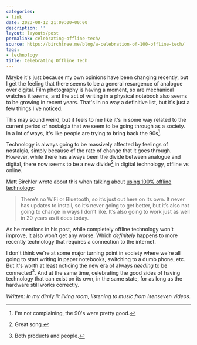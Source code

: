 ```yaml
---
categories:
- link
date: 2023-08-12 21:09:00+00:00
description: ''
layout: layouts/post
permalink: celebrating-offline-tech/
source: https://birchtree.me/blog/a-celebration-of-100-offline-tech/
tags:
- technology
title: Celebrating Offline Tech
---
```


Maybe it's just because my own opinions have been changing recently, but
I get the feeling that there seems to be a general resurgence of analogue over
digital. Film photography is having a moment, so are mechanical watches it
seems, and the act of writing in a physical notebook also seems to be growing
in recent years. That's in no way a definitive list, but it's just a few things
I've noticed.

This may sound weird, but it feels to me like it's in some way related to the
current period of nostalgia that we seem to be going through as a society. In
a lot of ways, it's like people are trying to bring back the 90s[^1].

Technology is always going to be massively affected by feelings of nostalgia,
simply because of the rate of change that it goes through. However, while there
has always been the divide between analogue and digital, there now seems to be
a new divide[^2] in digital technology, offline vs online.

Matt Birchler wrote about this when talking about [using 100% offline
technology][link]:

> There’s no WiFi or Bluetooth, so it’s just out here on its own. It never has updates to install, so it’s never going to get better, but it’s also not going to change in ways I don’t like. It’s also going to work just as well in 20 years as it does today.

As he mentions in his post, while completely offline technology won't
improve, it also won't get any worse. Which *definitely* happens to more
recently technology that requires a connection to the internet.

I don't think we're at some major turning point in society where we're all
going to start writing in paper notebooks, switching to a dumb phone, etc. But
it's worth at least noticing the new era of always *needing* to be
connected[^3]. And at the same time, celebrating the good sides of having
technology that can exist on its own, in the same state, for as long as the
hardware still works correctly.

*Written: In my dimly lit living room, listening to music from Isenseven videos.*


[^1]: I'm not complaining, the 90's were pretty good.
[^2]: Great song.
[^3]: Both products and people.

[link]: https://birchtree.me/blog/a-celebration-of-100-offline-tech/

